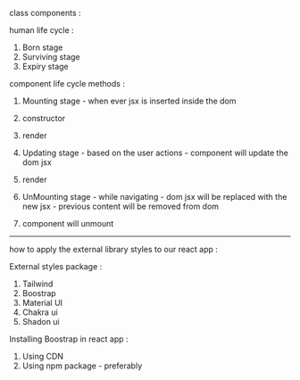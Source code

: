 class components :


human life cycle : 
1. Born stage
2. Surviving stage
3. Expiry stage



component life cycle methods :
1. Mounting stage - when ever jsx is inserted inside the dom 

1. constructor
2. render



2. Updating stage - based on the user actions - component will update the dom jsx

1. render

3. UnMounting stage - while navigating - dom jsx will be replaced with the new jsx - previous content will be removed from dom 

1. component will unmount



---------------------------------------------------------



how to apply the external library styles to our react app :

External styles package :
1. Tailwind
2. Boostrap
3. Material UI
4. Chakra ui
4. Shadon ui

Installing Boostrap in react app :
1. Using CDN
2. Using npm package - preferably


